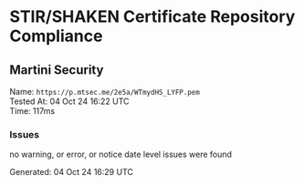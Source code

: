 # STIR/SHAKEN Certificate Repository Compliance

## Martini Security

Name: `https://p.mtsec.me/2e5a/WTmydHS_LYFP.pem`\
Tested At: 04 Oct 24 16:22 UTC\
Time: 117ms

### Issues

no warning, or error, or notice date level issues were found

Generated: 04 Oct 24 16:29 UTC